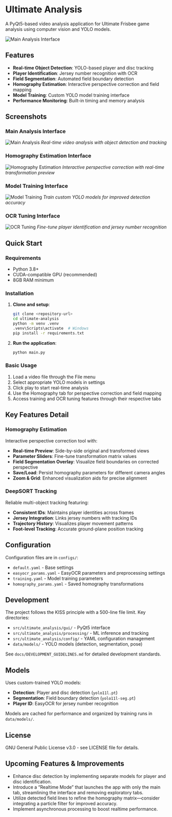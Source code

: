 # Ultimate Analysis

A PyQt5-based video analysis application for Ultimate Frisbee game analysis using computer vision and YOLO models.

![Main Analysis Interface](docs/gui_example_main_analysis.png)

## Features

- **Real-time Object Detection**: YOLO-based player and disc tracking
- **Player Identification**: Jersey number recognition with OCR
- **Field Segmentation**: Automated field boundary detection
- **Homography Estimation**: Interactive perspective correction and field mapping
- **Model Training**: Custom YOLO model training interface
- **Performance Monitoring**: Built-in timing and memory analysis

## Screenshots

### Main Analysis Interface
![Main Analysis](docs/gui_example_main_analysis.png)
*Real-time video analysis with object detection and tracking*

### Homography Estimation Interface
![Homography Estimation](docs/gui_example_homography.png)
*Interactive perspective correction with real-time transformation preview*

### Model Training Interface  
![Model Training](docs/gui_example_model_training.png)
*Train custom YOLO models for improved detection accuracy*

### OCR Tuning Interface
![OCR Tuning](docs/gui_example_ocr_tuning.png)
*Fine-tune player identification and jersey number recognition*

## Quick Start

### Requirements
- Python 3.8+
- CUDA-compatible GPU (recommended)
- 8GB RAM minimum

### Installation

1. **Clone and setup**:
   ```bash
   git clone <repository-url>
   cd ultimate-analysis
   python -m venv .venv
   .venv\Scripts\activate  # Windows
   pip install -r requirements.txt
   ```

2. **Run the application**:
   ```bash
   python main.py
   ```

### Basic Usage

1. Load a video file through the File menu
2. Select appropriate YOLO models in settings
3. Click play to start real-time analysis
4. Use the Homography tab for perspective correction and field mapping
5. Access training and OCR tuning features through their respective tabs

## Key Features Detail

### Homography Estimation
Interactive perspective correction tool with:
- **Real-time Preview**: Side-by-side original and transformed views
- **Parameter Sliders**: Fine-tune transformation matrix values
- **Field Segmentation Overlay**: Visualize field boundaries on corrected perspective
- **Save/Load**: Persist homography parameters for different camera angles
- **Zoom & Grid**: Enhanced visualization aids for precise alignment

### DeepSORT Tracking
Reliable multi-object tracking featuring:
- **Consistent IDs**: Maintains player identities across frames
- **Jersey Integration**: Links jersey numbers with tracking IDs
- **Trajectory History**: Visualizes player movement patterns
- **Foot-level Tracking**: Accurate ground-plane position tracking

## Configuration

Configuration files are in `configs/`:
- `default.yaml` - Base settings
- `easyocr_params.yaml` - EasyOCR parameters and preprocessing settings
- `training.yaml` - Model training parameters
- `homography_params.yaml` - Saved homography transformations

## Development

The project follows the KISS principle with a 500-line file limit. Key directories:

- `src/ultimate_analysis/gui/` - PyQt5 interface
- `src/ultimate_analysis/processing/` - ML inference and tracking
- `src/ultimate_analysis/config/` - YAML configuration management
- `data/models/` - YOLO models (detection, segmentation, pose)

See `docs/DEVELOPMENT_GUIDELINES.md` for detailed development standards.

## Models

Uses custom-trained YOLO models:
- **Detection**: Player and disc detection (`yolo11l.pt`)
- **Segmentation**: Field boundary detection (`yolo11l-seg.pt`)  
- **Player ID**: EasyOCR for jersey number recognition

Models are cached for performance and organized by training runs in `data/models/`.

## License

GNU General Public License v3.0 - see LICENSE file for details.

## Upcoming Features & Improvements

- Enhance disc detection by implementing separate models for player and disc identification.
- Introduce a “Realtime Mode” that launches the app with only the main tab, streamlining the interface and removing exploratory tabs.
- Utilize detected field lines to refine the homography matrix—consider integrating a particle filter for improved accuracy.
- Implement asynchronous processing to boost realtime performance.